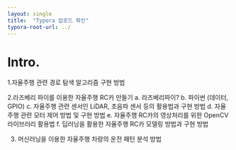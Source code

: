 ```yaml
---
layout: single
title:  "Typora 업로드 확인"
typora-root-url: ../
---
```


# Intro.

1.자율주행 관련 경로 탐색 알고리즘 구현 방법

2.라즈베리 파이를 이용한 자율주행 RC카 만들기
a. 라즈베리파이?
b. 파이썬 (데이터, GPIO)
c. 자율주행 관련 센서인 LiDAR, 초음파 센서 등의 활용법과 구현 방법
d. 자율주행 관련 모터 제어 방법 및 구현 방법
e. 자율주행 RC카의 영상처리를 위한 OpenCV 라이브러리 활용법
f. 딥러닝을 활용한 자율주행 RC카 모델링 방법과 구현 방법 

3. 머신러닝을 이용한 자율주행 차량의 운전 패턴 분석 방법
